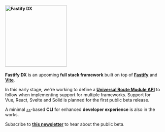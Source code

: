 
#### <img width="200px" alt="Fastify DX" src="https://user-images.githubusercontent.com/12291/163095704-d1bd8541-ecde-4707-8068-17d2fd725c01.svg">

**Fastify DX** is an upcoming **full stack framework** built on top of [**Fastify**](https://fastify.io) and [**Vite**](https://vitejs.org).

In this early stage, we're working to define a [**Universal Route Module API**]() to follow when implementing support for multiple frameworks. Support for Vue, React, Svelte and Solid is planned for the first public beta release.

A minimal [`zx`](https://github.com/google/zx)-based **CLI** for enhanced **developer experience** is also in the works.

Subscribe to [**this newsletter**](https://www.getrevue.co/profile/fastify-dx) to hear about the public beta.

